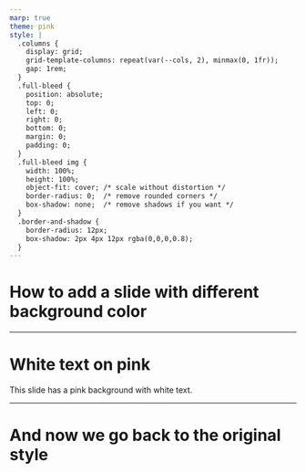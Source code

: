 ```yaml
---
marp: true
theme: pink
style: |
  .columns {
    display: grid;
    grid-template-columns: repeat(var(--cols, 2), minmax(0, 1fr));
    gap: 1rem;
  }
  .full-bleed {
    position: absolute;
    top: 0;
    left: 0;
    right: 0;
    bottom: 0;
    margin: 0;
    padding: 0;
  }
  .full-bleed img {
    width: 100%;
    height: 100%;
    object-fit: cover; /* scale without distortion */
    border-radius: 0;  /* remove rounded corners */
    box-shadow: none;  /* remove shadows if you want */
  }
  .border-and-shadow {
    border-radius: 12px;
    box-shadow: 2px 4px 12px rgba(0,0,0,0.8);
  }
---
```


# How to add a slide with different background color

---

<!-- class: pink-slide -->

# White text on pink
This slide has a pink background with white text.


---

<!-- class: default-slide -->

# And now we go back to the original style